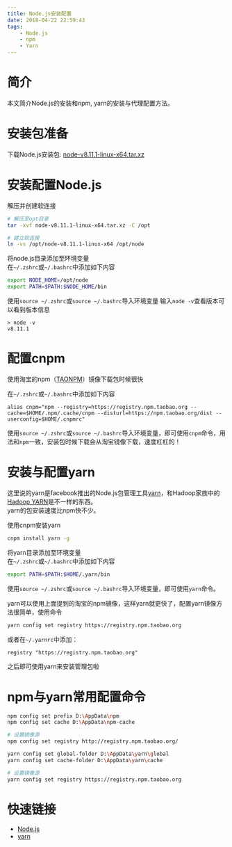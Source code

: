 ```yaml
---
title: Node.js安装配置
date: 2018-04-22 22:59:43
tags:
    - Node.js
    - npm
    - Yarn
---
```


# 简介

本文简介Node.js的安装和npm, yarn的安装与代理配置方法。


<!-- more -->

# 安装包准备

下载Node.js安装包: [node-v8.11.1-linux-x64.tar.xz](https://nodejs.org/dist/v8.11.1/node-v8.11.1-linux-x64.tar.xz)

# 安装配置Node.js

解压并创建软连接
```bash
# 解压至opt目录
tar -xvf node-v8.11.1-linux-x64.tar.xz -C /opt

# 建立软连接
ln -vs /opt/node-v8.11.1-linux-x64 /opt/node
```

将node.js目录添加至环境变量  
在`~/.zshrc`或`~/.bashrc`中添加如下内容
```bash
export NODE_HOME=/opt/node
export PATH=$PATH:$NODE_HOME/bin
```

使用`source ~/.zshrc`或`source ~/.bashrc`导入环境变量
输入`node -v`查看版本可以看到版本信息
```
> node -v
v8.11.1
```


# 配置cnpm

使用淘宝的npm（[TAONPM](https://npm.taobao.org/)）镜像下载包时候很快

在`~/.zshrc`或`~/.bashrc`中添加如下内容
```
alias cnpm="npm --registry=https://registry.npm.taobao.org --cache=$HOME/.npm/.cache/cnpm --disturl=https://npm.taobao.org/dist --userconfig=$HOME/.cnpmrc"
```

使用`source ~/.zshrc`或`source ~/.bashrc`导入环境变量，即可使用`cnpm`命令，用法和`npm`一致，安装包时候下载会从淘宝镜像下载，速度杠杠的！

# 安装与配置yarn

这里说的yarn是facebook推出的Node.js包管理工具[yarn](https://yarnpkg.com/)，和Hadoop家族中的[Hadoop YARN](https://hadoop.apache.org/)是不一样的东西。  
yarn的包安装速度比npm快不少。  


使用cnpm安装yarn
```bash
cnpm install yarn -g
```


将yarn目录添加至环境变量  
在`~/.zshrc`或`~/.bashrc`中添加如下内容
```bash
export PATH=$PATH:$HOME/.yarn/bin
```

使用`source ~/.zshrc`或`source ~/.bashrc`导入环境变量，即可使用`yarn`命令。  

yarn可以使用上面提到的淘宝的npm镜像，这样yarn就更快了，配置yarn镜像方法很简单，使用命令
```bash
yarn config set registry https://registry.npm.taobao.org
```
或者在`~/.yarnrc`中添加：
```
registry "https://registry.npm.taobao.org"
```

之后即可使用yarn来安装管理包啦

# npm与yarn常用配置命令

```bash
npm config set prefix D:\AppData\npm
npm config set cache D:\AppData\npm-cache

# 设置镜像源
npm config set registry http://registry.npm.taobao.org/

yarn config set global-folder D:\AppData\yarn\global
yarn config set cache-folder D:\AppData\yarn\cache

# 设置镜像源
yarn config set registry https://registry.npm.taobao.org
```

# 快速链接

 - [Node.js](https://nodejs.org)
 - [yarn](https://yarnpkg.com)

